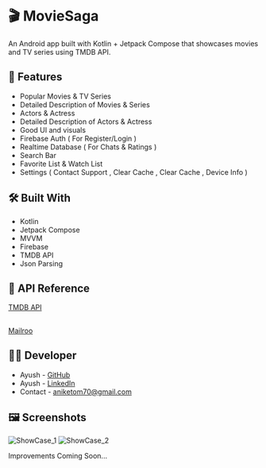 # 🎬 MovieSaga

An Android app built with Kotlin + Jetpack Compose that showcases movies and TV series using TMDB API.

## 🌟 Features
- Popular Movies & TV Series
- Detailed Description of Movies & Series
- Actors & Actress
- Detailed Description of Actors & Actress
- Good UI and visuals
- Firebase Auth ( For Register/Login )
- Realtime Database ( For Chats & Ratings )
- Search Bar
- Favorite List & Watch List
- Settings ( Contact Support , Clear Cache , Clear Cache , Device Info )

## 🛠️ Built With
- Kotlin
- Jetpack Compose
- MVVM
- Firebase
- TMDB API
- Json Parsing

## 🔗 API Reference
[TMDB API](https://developer.themoviedb.org/)
##
[Mailroo](https://app.maileroo.com/)

## 👨‍💻 Developer
- Ayush - [GitHub](https://github.com/ayushingh70)
- Ayush - [LinkedIn](linkedin.com/in/ayush-singh-769b61315)
- Contact - aniketom70@gmail.com

## 🖼 Screenshots
![ShowCase_1](https://github.com/user-attachments/assets/32f274ca-d00e-42c8-9895-63ee092b592e)
![ShowCase_2](https://github.com/user-attachments/assets/e215e525-bfe5-4155-a639-961ffd75e78e)


Improvements Coming Soon...

